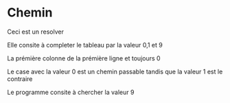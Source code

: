 # Chemin

Ceci est un resolver 

Elle consite à completer le tableau par la valeur 0,1 et 9

La prémière colonne de la prémière ligne et toujours 0

Le case avec la valeur 0 est un chemin passable tandis que la valeur 1 est le contraire

Le programme consite à chercher la valeur 9
